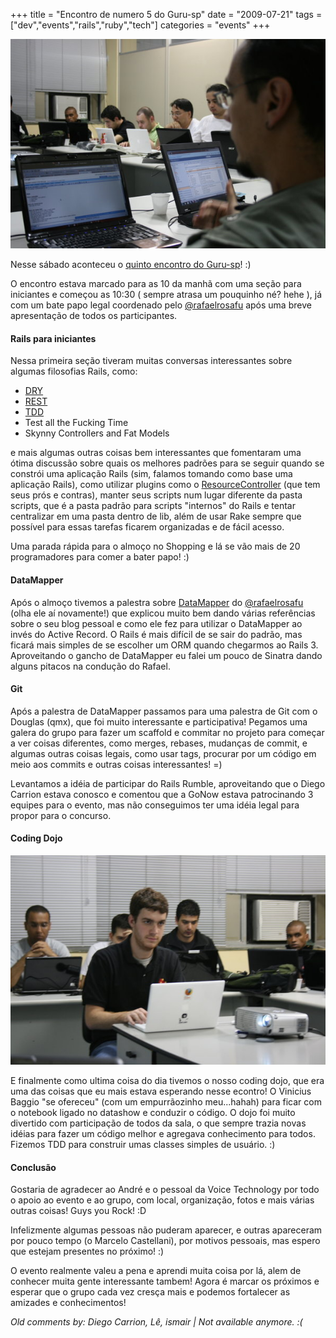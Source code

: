 +++
title = "Encontro de numero 5 do Guru-sp"
date = "2009-07-21"
tags = ["dev","events","rails","ruby","tech"]
categories = "events"
+++

[![Foto do pessoal reunido com seus notebooks no encontro](/images/posts/5_encontro_guru.jpg "Quinto encontro do Guru-sp")](/images/posts/5_encontro_guru.jpg "")

Nesse sábado aconteceu o
[quinto encontro do Guru-sp](http://guru-sp.com/index.php/Quinto_Encontro "Quinto encontro do Guru-sp")! :)

O encontro estava marcado para as 10 da manhã com uma seção para
iniciantes e começou as 10:30 ( sempre atrasa um pouquinho né? hehe ),
já com um bate papo legal coordenado pelo
[@rafaelrosafu](http://www.rafaelrosafu.com "Rafael Rosa") após uma
breve apresentação de todos os participantes.

#### Rails para iniciantes

Nessa primeira seção tiveram muitas conversas interessantes sobre
algumas filosofias Rails, como:

* [DRY](http://en.wikipedia.org/wiki/Don%27t_repeat_yourself "Don't Repeat Yourself")
* [REST](http://pt.wikipedia.org/wiki/REST "REST")
* [TDD](http://en.wikipedia.org/wiki/Test-driven_development "TDD")
* Test all the Fucking Time
* Skynny Controllers and Fat Models

e mais algumas outras coisas bem interessantes que fomentaram uma
ótima discussão sobre quais os melhores padrões para se seguir quando
se constrói uma aplicação Rails (sim, falamos tomando como base uma
aplicação Rails), como utilizar plugins como o
[ResourceController](http://github.com/giraffesoft/resource_controller/tree/master "ResourceController on GitHub")
(que tem seus prós e contras), manter seus scripts num lugar diferente
da pasta scripts, que é a pasta padrão para scripts "internos" do
Rails e tentar centralizar em uma pasta dentro de lib, além de usar
Rake sempre que possível para essas tarefas ficarem organizadas e de
fácil acesso.

Uma parada rápida para o almoço no Shopping e lá se vão mais de 20
programadores para comer a bater papo! :)

#### DataMapper

Após o almoço tivemos a palestra sobre
[DataMapper](http://datamapper.org/doku.php "DataMapper") do
[@rafaelrosafu](http://www.rafaelrosafu.com "Rafael Rosa") (olha ele
aí novamente!) que explicou muito bem dando várias referências sobre
o seu blog pessoal e como ele fez para utilizar o DataMapper ao invés
do Active Record. O Rails é mais difícil de se sair do padrão, mas
ficará mais simples de se escolher um ORM quando chegarmos ao Rails
3. Aproveitando o gancho de DataMapper eu falei um pouco de Sinatra
dando alguns pitacos na condução do Rafael.

#### Git

Após a palestra de DataMapper passamos para uma palestra de Git com o
Douglas (qmx), que foi muito interessante e participativa! Pegamos
uma galera do grupo para fazer um scaffold e commitar no projeto para
começar a ver coisas diferentes, como merges, rebases, mudanças de
commit, e algumas outras coisas legais, como usar tags, procurar por
um código em meio aos commits e outras coisas interessantes! =)

Levantamos a idéia de participar do Rails Rumble, aproveitando que o
Diego Carrion estava conosco e comentou que a GoNow estava
patrocinando 3 equipes para o evento, mas não conseguimos ter uma
idéia legal para propor para o concurso.

#### Coding Dojo

[![Foto do vinibaggio guiando o código com a galera](/images/posts/5_encontro_guru_vinibaggio.jpg "Vinibaggio guiando o quinto encontro do Guru-sp")](/images/posts/5_encontro_guru_vinibaggiojpg "")

E finalmente como ultima coisa do dia tivemos o nosso coding dojo, que
era uma das coisas que eu mais estava esperando nesse econtro! O
Vinicius Baggio "se ofereceu" (com um empurrãozinho meu...hahah)
para ficar com o notebook ligado no datashow e conduzir o código. O
dojo foi muito divertido com participação de todos da sala, o que
sempre trazia novas idéias para fazer um código melhor e agregava
conhecimento para todos. Fizemos TDD para construir umas classes
simples de usuário. :)

#### Conclusão

Gostaria de agradecer ao André e o pessoal da Voice Technology por
todo o apoio ao evento e ao grupo, com local, organização, fotos e
mais várias outras coisas! Guys you Rock! :D

Infelizmente algumas pessoas não puderam aparecer, e outras apareceram
por pouco tempo (o Marcelo Castellani), por motivos pessoais, mas
espero que estejam presentes no próximo! :)

O evento realmente valeu a pena e aprendi muita coisa por lá, alem de
conhecer muita gente interessante tambem! Agora é marcar os próximos e
esperar que o grupo cada vez cresça mais e podemos fortalecer as
amizades e conhecimentos!



_Old comments by: Diego Carrion, Lê, ismair | Not available anymore. :(_
